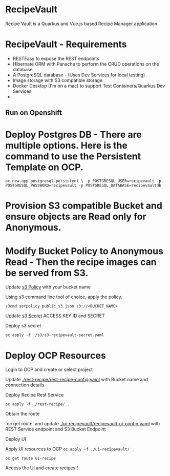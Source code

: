 # RecipeVault

Recipe Vault is a Quarkus and Vue.js based Recipe Manager application

# RecipeVault - Requirements

 - RESTEasy to expose the REST endpoints
 - Hibernate ORM with Panache to perform the CRUD operations on the database
 - A PostgreSQL database - (Uses Dev Services for local testing)
 - Image storage with S3 compatible storage 
 - Docker Desktop (I'm on a mac) to support Test Containers/Quarkus Dev Services
 -


## Run on Openshift

# Deploy Postgres DB - There are multiple options. Here is the command to use the Persistent Template on OCP.

`oc new-app postgresql-persistent \
-p POSTGRESQL_USER=recipevault -p POSTGRESQL_PASSWORD=recipevault -p POSTGRESQL_DATABASE=recipevaultdb`

# Provision S3 compatible Bucket and ensure objects are Read only for Anonymous. 

# Modify Bucket Policy to Anonymous Read - Then the recipe images can be served from S3.

Update [s3 Policy](./s3/public_s3.json) with your bucket name

Using s3 command line tool of choice, apply the policy.

`s3cmd setpolicy public_s3.json s3://<BUCKET_NAME>`

Update [s3 Secret](./s3-recipevault-secret.yaml) ACCESS KEY ID and SECRET

Deploy s3 secret

`oc apply -f ./s3/s3-recipevault-secret.yaml`

# Deploy OCP Resources

Login to OCP and create or select project

Update [./rest-recipe/rest-recipe-config.yaml](rest-recipe-config.yaml) with Bucket name and connection details

Deploy Recipe Rest Service

`oc apply -f ./rest-recipe/ . `

Obtain the route 

`oc get route' and update [./ui-recipevault/recipevault-ui-config.yaml](recipevault-ui-config.yaml) with REST Service endpoint and S3 Bucket Endpoint

Deploy UI 

Apply UI resources to OCP
`oc apply -f ./ui-recipevault/ .`

`oc get route ui-recipe`

Access the UI and create recipes!!


